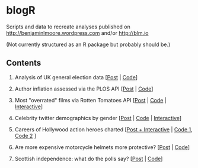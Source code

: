 blogR
=====

Scripts and data to recreate analyses published on http://benjaminlmoore.wordpress.com and/or http://blm.io

(Not currently structured as an R package but probably should be.)

## Contents 

1. Analysis of UK general election data  [[Post](http://benjaminlmoore.wordpress.com/2014/03/18/guardian-data-blog-uk-elections/) | [Code](R/guardian_UKelection.R)] 

2. Author inflation assessed via the PLOS API  [[Post](http://benjaminlmoore.wordpress.com/2014/04/06/author-inflation-in-academic-literature/) | [Code](R/plos_authInflation.R)]

3. Most "overrated" films via Rotten Tomatoes API [[Post](http://benjaminlmoore.wordpress.com/2014/05/05/what-are-the-most-overrated-films/) | [Code](R/overrated_films.R) | [Interactive](http://rcharts.io/viewer/?6c9ed5eed37fe3c03fa5)]

4. Celebrity twitter demographics by gender [[Post](http://benjaminlmoore.wordpress.com/2014/05/25/celebrity-twitter-followers-by-gender/) | [Code](R/twitter_followersGender.R) | [Interactive](http://blm.io/twitter)]

5. Careers of Hollywood action heroes charted [[Post + Interactive](http://blm.io/action) | [Code 1](blogpy/imdb_getActors.py), [Code 2](R/imdb_actionHeroes.R) ]

6. Are more expensive motorcycle helmets more protective? [[Post](http://blm.io/blog/motorcycle-helmet-safety-price/) | [Code](R/sharp_bikehelms.R)]

7. Scottish independence: what do the polls say? [[Post](http://blm.io/blog/scottish-independence-polls/) | [Code](R/indyref.R)]
